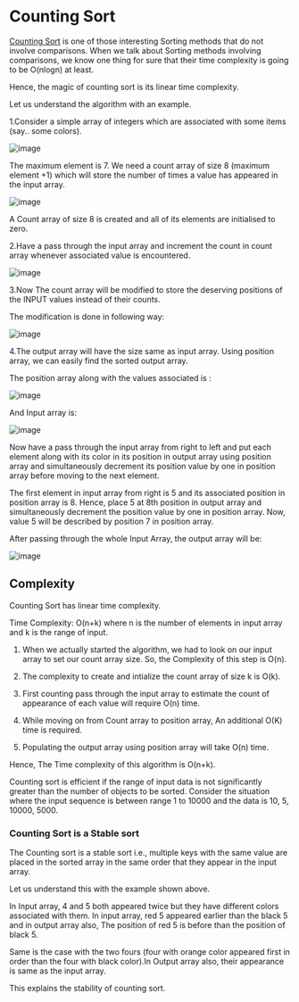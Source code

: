 # Counting Sort

[Counting Sort](https://en.wikipedia.org/wiki/Counting_sort) is one of those interesting Sorting methods that do not involve
comparisons.
When we talk about Sorting methods involving comparisons, we know one thing for sure that their time complexity is going to be
O(nlogn) at least.

Hence, the magic of counting sort is its linear time complexity.

 Let us understand the algorithm with an example.
 
 1.Consider a simple array of integers which are associated with some items (say.. some colors).

  ![image](https://lh3.googleusercontent.com/-UOjPbN6P2Tw/V2w2jaLmMzI/AAAAAAAAU_o/HDCLJMWbn-A4zLFu_1OSnaJt4xN0PVUJgCCo/s437/input%2Barray.png)
  
  The maximum element is 7. We need a count array of size 8 (maximum element +1) which will store the number of times a value has appeared in the input array.
  
   ![image](https://lh3.googleusercontent.com/-esQ7hwWVmfM/V2w2hvQGHPI/AAAAAAAAU_g/DLwJ6zFbphUsb2TCLd6kgHlYQWKoftATQCCo/s458/count_initialisation.png)

  A Count array of size 8 is created and all of its elements are initialised to zero.

2.Have a pass through the input array and increment the count in count array whenever associated value is encountered.

  ![image](https://lh3.googleusercontent.com/-HlwxGsBT5yU/V2w2f6YlBvI/AAAAAAAAU_Y/lB7SQSfMv3QOIoYutdM-fqLhd8_p2df6ACCo/s452/count.png)
  
3.Now The count array will be modified to store the deserving positions of the INPUT values instead of their counts.

  The modification is done in following way:

  ![image](https://lh3.googleusercontent.com/-Nm22Ktsql5A/V2w2d0CDEeI/AAAAAAAAU_M/CeQ68a8AoZ0ZNVmGC_AGGER4QOqtri76gCCo/s450/position.png)

4.The output array will have the size same as input array. Using position array, we can easily find the sorted output array.

  The position array along with the values associated is :

  ![image](https://lh3.googleusercontent.com/-FQIzOuPH_VI/V2w2bcZQe-I/AAAAAAAAVAA/jWJ9uXNSX50V16NI1anbGinB8UjpR55IgCCo/s460/positionvalues.png)

  And Input array is:

  ![image](https://lh3.googleusercontent.com/-UOjPbN6P2Tw/V2w2jaLmMzI/AAAAAAAAU_o/HDCLJMWbn-A4zLFu_1OSnaJt4xN0PVUJgCCo/s437/input%2Barray.png)

  Now have a pass through the input array from right to left and put each element along with its color in its position in output array using position array and simultaneously decrement its position value by one in position array before moving to the next element.

  The first element in input array from right is 5 and its associated position in position array is 8. Hence, place 5 at 8th position in output array and simultaneously decrement the position value by one in position array. Now, value 5 will be described by position 7 in position array.

  After passing through the whole Input Array, the output array will be:

  ![image](https://lh3.googleusercontent.com/-U67cnzyJV-M/V2w2Y5Nt0QI/AAAAAAAAVAA/vk1J2kPNFU8rYoar9mKBjuCOZYWvqhgLgCCo/s500/output_array.png)

## Complexity

Counting Sort has linear time complexity.

Time Complexity: O(n+k) where n is the number of elements in input array and k is the range of input.
1. When we actually started the algorithm, we had to look on our input array to set our count array size. So, the Complexity of this step is O(n).

2. The complexity to create and intialize the count array of size k is O(k).

3. First counting pass through the input array to estimate the count of appearance of each value will require O(n) time.

4. While moving on from Count array to position array, An additional O(K) time is required.
5. Populating the output array using position array will take O(n) time.


Hence, The Time complexity of this algorithm is O(n+k).

Counting sort is efficient if the range of input data is not significantly greater than the number of objects to be sorted. Consider the situation where the input sequence is between range 1 to 10000 and the data is 10, 5, 10000, 5000.

### Counting Sort is a Stable sort

The Counting sort is a stable sort i.e., multiple keys with the same value are placed in the sorted array in the same order that they appear in the input array.

Let us understand this with the example shown above.

 In Input array, 4 and 5 both appeared twice but they have different colors associated with them. In input array, red 5 appeared earlier than the black 5
 and in output array also, The position of red 5 is before than the position of black 5.

 Same is the case with the two fours (four with orange color appeared first in order than the four with black color).In Output array also, their appearance is same as the input array.

This explains the stability of counting sort.
